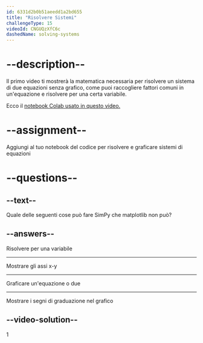 ```yaml
---
id: 6331d2b0b51aeedd1a2bd655
title: "Risolvere Sistemi"
challengeType: 15
videoId: CNGUQzXfC6c
dashedName: solving-systems
---
```


# --description--

Il primo video ti mostrerà la matematica necessaria per risolvere un sistema di due equazioni senza grafico, come puoi raccogliere fattori comuni in un'equazione e risolvere per una certa variabile.

Ecco il <a href="https://colab.research.google.com/drive/1UfyQiXCedAAv5kcqgi_pGYV-HkSgN8YD?usp=sharing" target="_blank" rel="noopener noreferrer nofollow">notebook Colab usato in questo video.</a>

# --assignment--

Aggiungi al tuo notebook del codice per risolvere e graficare sistemi di equazioni

# --questions--

## --text--

Quale delle seguenti cose può fare SimPy che matplotlib non può?

## --answers--

Risolvere per una variabile

---

Mostrare gli assi x-y

---

Graficare un'equazione o due

---

Mostrare i segni di graduazione nel grafico

## --video-solution--

1
